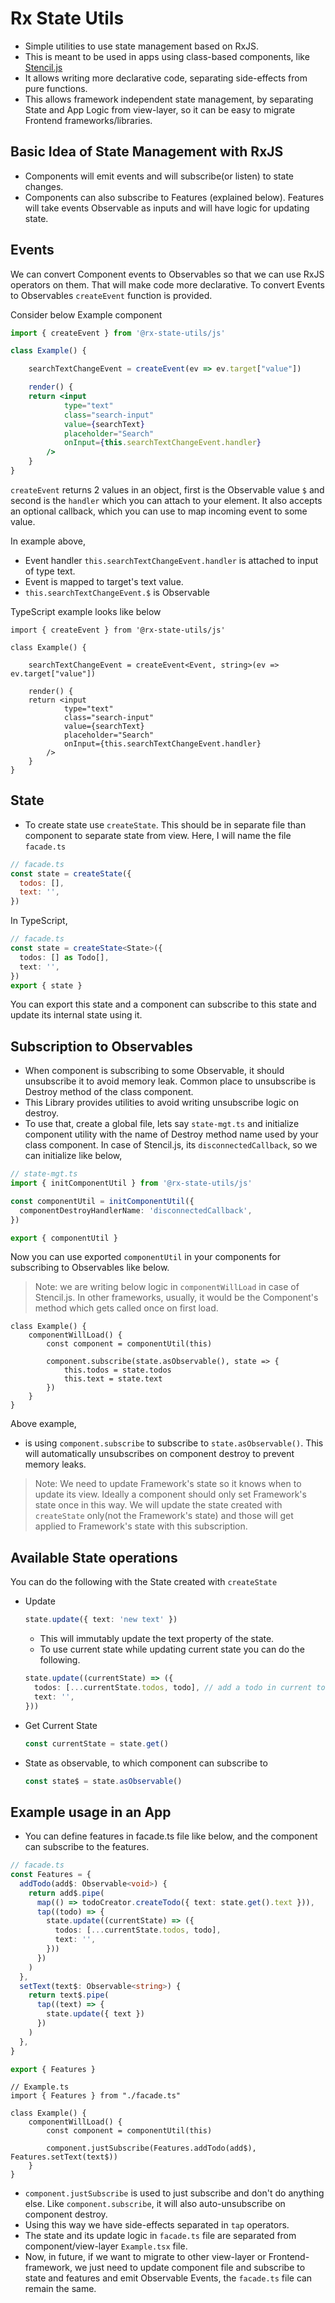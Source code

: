 # Rx State Utils

- Simple utilities to use state management based on RxJS.
- This is meant to be used in apps using class-based components, like [Stencil.js](https://stenciljs.com/)
- It allows writing more declarative code, separating side-effects from pure functions.
- This allows framework independent state management, by separating State and App Logic from view-layer, so it can be easy to migrate Frontend frameworks/libraries.

## Basic Idea of State Management with RxJS

- Components will emit events and will subscribe(or listen) to state changes.
- Components can also subscribe to Features (explained below). Features will take events Observable as inputs and will have logic for updating state.

## Events

We can convert Component events to Observables so that we can use RxJS operators on them. That will make code more declarative. To convert Events to Observables `createEvent` function is provided.

Consider below Example component

```jsx
import { createEvent } from '@rx-state-utils/js'

class Example() {

	searchTextChangeEvent = createEvent(ev => ev.target["value"])

	render() {
  	return <input
			type="text"
			class="search-input"
			value={searchText}
			placeholder="Search"
			onInput={this.searchTextChangeEvent.handler}
		/>
	}
}
```

`createEvent` returns 2 values in an object, first is the Observable value `$` and second is the `handler` which you can attach to your element. It also accepts an optional callback, which you can use to map incoming event to some value.

In example above,

- Event handler `this.searchTextChangeEvent.handler` is attached to input of type text.
- Event is mapped to target's text value.
- `this.searchTextChangeEvent.$` is Observable

TypeScript example looks like below

```tsx
import { createEvent } from '@rx-state-utils/js'

class Example() {

	searchTextChangeEvent = createEvent<Event, string>(ev => ev.target["value"])

	render() {
  	return <input
			type="text"
			class="search-input"
			value={searchText}
			placeholder="Search"
			onInput={this.searchTextChangeEvent.handler}
		/>
	}
}
```

## State

- To create state use `createState`. This should be in separate file than component to separate state from view. Here, I will name the file `facade.ts`

```js
// facade.ts
const state = createState({
  todos: [],
  text: '',
})
```

In TypeScript,

```ts
// facade.ts
const state = createState<State>({
  todos: [] as Todo[],
  text: '',
})
export { state }
```

You can export this state and a component can subscribe to this state and update its internal state using it.

## Subscription to Observables

- When component is subscribing to some Observable, it should unsubscribe it to avoid memory leak. Common place to unsubscribe is Destroy method of the class component.
- This Library provides utilities to avoid writing unsubscribe logic on destroy.
- To use that, create a global file, lets say `state-mgt.ts` and initialize component utility with the name of Destroy method name used by your class component. In case of Stencil.js, its `disconnectedCallback`, so we can initialize like below,

```ts
// state-mgt.ts
import { initComponentUtil } from '@rx-state-utils/js'

const componentUtil = initComponentUtil({
  componentDestroyHandlerName: 'disconnectedCallback',
})

export { componentUtil }
```

Now you can use exported `componentUtil` in your components for subscribing to Observables like below.

> Note: we are writing below logic in `componentWillLoad` in case of Stencil.js. In other frameworks, usually, it would be the Component's method which gets called once on first load.

```tsx
class Example() {
	componentWillLoad() {
		const component = componentUtil(this)

		component.subscribe(state.asObservable(), state => {
			this.todos = state.todos
			this.text = state.text
		})
	}
}
```

Above example,

- is using `component.subscribe` to subscribe to `state.asObservable()`. This will automatically unsubscribes on component destroy to prevent memory leaks.

> Note: We need to update Framework's state so it knows when to update its view. Ideally a component should only set Framework's state once in this way. We will update the state created with `createState` only(not the Framework's state) and those will get applied to Framework's state with this subscription.

## Available State operations

You can do the following with the State created with `createState`

- Update

  ```ts
  state.update({ text: 'new text' })
  ```

  - This will immutably update the text property of the state.
  - To use current state while updating current state you can do the following.

  ```ts
  state.update((currentState) => ({
    todos: [...currentState.todos, todo], // add a todo in current todos
    text: '',
  }))
  ```

- Get Current State

  ```ts
  const currentState = state.get()
  ```

- State as observable, to which component can subscribe to

  ```ts
  const state$ = state.asObservable()
  ```

## Example usage in an App

- You can define features in facade.ts file like below, and the component can subscribe to the features.

```ts
// facade.ts
const Features = {
  addTodo(add$: Observable<void>) {
    return add$.pipe(
      map(() => todoCreator.createTodo({ text: state.get().text })),
      tap((todo) => {
        state.update((currentState) => ({
          todos: [...currentState.todos, todo],
          text: '',
        }))
      })
    )
  },
  setText(text$: Observable<string>) {
    return text$.pipe(
      tap((text) => {
        state.update({ text })
      })
    )
  },
}

export { Features }
```

```tsx
// Example.ts
import { Features } from "./facade.ts"

class Example() {
	componentWillLoad() {
		const component = componentUtil(this)

		component.justSubscribe(Features.addTodo(add$), Features.setText(text$))
	}
}
```

- `component.justSubscribe` is used to just subscribe and don't do anything else. Like `component.subscribe`, it will also auto-unsubscribe on component destroy.
- Using this way we have side-effects separated in `tap` operators.
- The state and its update logic in `facade.ts` file are separated from component/view-layer `Example.tsx` file.
- Now, in future, if we want to migrate to other view-layer or Frontend-framework, we just need to update component file and subscribe to state and features and emit Observable Events, the `facade.ts` file can remain the same.
